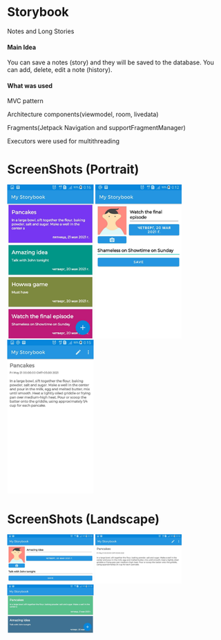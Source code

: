 # Storybook
Notes and Long Stories

#### Main Idea
You can save a notes (story) and they will be saved to the database.
You can add, delete, edit a note (history). 

#### What was used 
MVC pattern

Architecture components(viewmodel, room, livedata)

Fragments(Jetpack Navigation and supportFragmentManager)

Executors were used for multithreading

# ScreenShots (Portrait)
<a href="url"><img src="https://github.com/johnzieman/Storybook/blob/main/screenshots/photo_2021-05-20_00-17-24.jpg" width="200" ></a>
<a href="url"><img src="https://github.com/johnzieman/Storybook/blob/main/screenshots/photo_2021-05-20_00-17-26.jpg" width="200" ></a>
<a href="url"><img src="https://github.com/johnzieman/Storybook/blob/main/screenshots/photo_2021-05-20_00-17-35.jpg" width="200" ></a>

# ScreenShots (Landscape)
<a href="url"><img src="https://github.com/johnzieman/Storybook/blob/main/screenshots/photo_2021-05-20_00-19-07.jpg" width="200" ></a>
<a href="url"><img src="https://github.com/johnzieman/Storybook/blob/main/screenshots/photo_2021-05-20_00-19-08.jpg" width="200" ></a>
<a href="url"><img src="https://github.com/johnzieman/Storybook/blob/main/screenshots/photo_2021-05-20_00-19-10.jpg" width="200" ></a>
